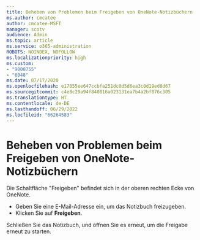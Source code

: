 ```yaml
---
title: Beheben von Problemen beim Freigeben von OneNote-Notizbüchern
ms.author: cmcatee
author: cmcatee-MSFT
manager: scotv
audience: Admin
ms.topic: article
ms.service: o365-administration
ROBOTS: NOINDEX, NOFOLLOW
ms.localizationpriority: high
ms.custom:
- "9000755"
- "6048"
ms.date: 07/17/2020
ms.openlocfilehash: e17055ee647ccbfa251dc0d5d6ea3c0d19ed8d67
ms.sourcegitcommit: c4e8c29a94f840816a023131ea7b4a2bf876c305
ms.translationtype: HT
ms.contentlocale: de-DE
ms.lasthandoff: 06/29/2022
ms.locfileid: "66264583"
---
```

# <a name="resolving-issues-sharing-onenote-notebooks"></a>Beheben von Problemen beim Freigeben von OneNote-Notizbüchern

Die Schaltfläche "Freigeben" befindet sich in der oberen rechten Ecke von OneNote.

- Geben Sie eine E-Mail-Adresse ein, um das Notizbuch freizugeben.
- Klicken Sie auf **Freigeben**.

Schließen Sie das Notizbuch, und öffnen Sie es erneut, um die Freigabe erneut zu starten.